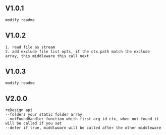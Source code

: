   ## V1.0.1 
    modify readme
  ## V1.0.2
    1. read file as stream
    2. add exclude file list opts, if the ctx.path match the exclude array, this middleware this call next
  ## V1.0.3
    modify readme
  ## V2.0.0
    reDesign api
    --folders your static folder array
    --notFoundHandler function whith first arg id ctx, when not found it will be called if you set
    --defer if true, middlwware will be called after the other middleware